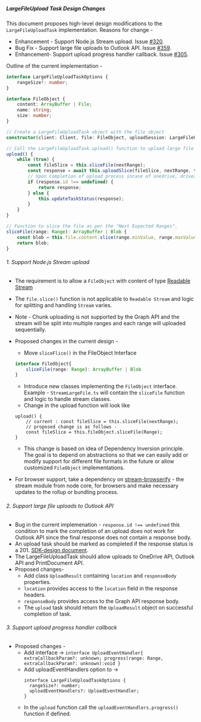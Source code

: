 ##### LargeFileUpload Task Design Changes

This document proposes high-level design modifications to the `LargeFileUploadTask` implementation. Reasons for change -

-   Enhancement - Support Node.js Stream upload. Issue [#320](https://github.com/microsoftgraph/msgraph-sdk-javascript/issues/320).
-   Bug Fix - Support large file uploads to Outlook API. Issue [#359](https://github.com/microsoftgraph/msgraph-sdk-javascript/issues/359).
-   Enhancement- Support upload progress handler callback.  Issue [#305](https://github.com/microsoftgraph/msgraph-sdk-javascript/issues/305).

Outline of the current implementation -

```TypeScript
interface LargeFileUploadTaskOptions {
	rangeSize?: number;
}

interface FileObject {
	content: ArrayBuffer | File;
	name: string;
	size: number;
}

// Create a LargeFileUploadTask object with the file object
constructor(client: Client, file: FileObject, uploadSession: LargeFileUploadSession, options: LargeFileUploadTaskOptions = {})

// Call the LargeFileUploadTask.upload() function to upload large file to the API in ranges.
upload() {
	while (true) {
		const fileSlice = this.sliceFile(nextRange);
		const response = await this.uploadSlice(fileSlice, nextRange, this.file.size);
		// Upon completion of upload process incase of onedrive, driveItem is returned, which contains id
		if (response.id !== undefined) {
			return response;
		} else {
			this.updateTaskStatus(response);
		}
	}
}

// Function to slice the file as per the "Next Expected Ranges".
sliceFile(range: Range): ArrayBuffer | Blob {
	const blob = this.file.content.slice(range.minValue, range.maxValue + 1);
	return blob;
}
```

###### 1. Support Node.js Stream upload

-   The requirement is to allow a `FileObject` with content of type [Readable Stream](https://nodejs.org/api/stream.html#stream_class_stream_readable)
-   The `file.slice()` function is not applicable to `Readable Stream` and logic for splitting and handling `Stream` varies.
-   Note - Chunk uploading is not supported by the Graph API and the stream will be split into multiple ranges and each range will uploaded sequentially.

-   Proposed changes in the current design -
    -   Move `sliceFlice()` in the FileObject Interface
    ```TypeScript
    interface FileObject{
        sliceFile(range: Range): ArrayBuffer | Blob
    }
    ```
    -   Introduce new classes implementing the `FileObject` interface. Example - `StreamLargeFile.ts` will contain the `sliceFile` function and logic to handle stream classes.
    -   Change in the upload function will look like
    ```
    upload() {
        // current : const fileSlice = this.sliceFile(nextRange);
        // proposed change is as follows -
        const fileSlice = this.fileObject.sliceFile(Range);
    }
    ```
    -   This change is based on idea of Dependency Inversion principle. The goal is to depend on abstractions so that we can easily add or modify support for different file formats in the future or allow customized `FileObject` implementations.
-   For browser support, take a dependency on [stream-browserify](https://www.npmjs.com/package/stream-browserify) - the stream module from node core, for browsers and make necessary updates to the rollup or bundling process.

###### 2. Support large file uploads to Outlook API

-   Bug in the current implemenation - `response.id !== undefined` this condition to mark the completion of an upload does not work for Outlook API since the final response does not contain a response body.
-   An upload task should be marked as completed if the response status is a 201. [SDK-design document](https://github.com/microsoftgraph/msgraph-sdk-design/blob/master/tasks/FileUploadTask.md).
-   The LargeFileUploadTask should allow uploads to OneDrive API, Outlook API and PrintDocument API.
-   Proposed changes-
    -   Add class `UploadResult` containing `location` and `responseBody` properties.
    -  `location` provides access to the `location` field in the response headers.
    -  `responseBody` provides access to the Graph API response body.
    -  The `upload` task should return the `UploadResult` object on successful completion of task. 
  
###### 3. Support upload progress handler callback
- Proposed changes -
	- Add interface -> `interface UploadEventHandler{
				extraCallbackParam?: unknown;
    				progress(range: Range, extraCallbackParam?: unknown):void
			   }`
	- Add uploadEventHandlers option to ->
	  ```
	  interface LargeFileUploadTaskOptions {
		rangeSize?: number;
		uploadEventHandlers?: UploadEventHandler;
	  }
	  ```
	- In the `upload` function call the `uploadEventHandlers.progress()` function if defined.
